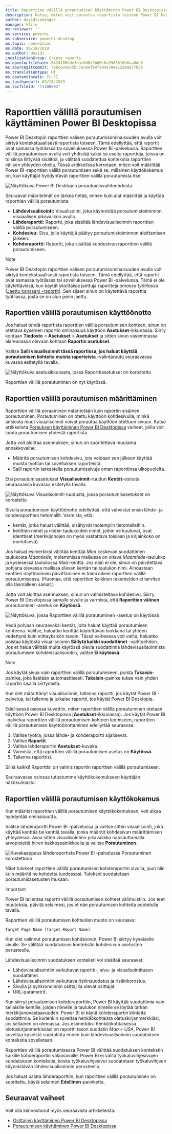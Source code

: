 ```yaml
---
title: Raporttien välillä porautumisen käyttäminen Power BI Desktopissa
description: Katso, miten voit porautua raportista toiseen Power BI Desktopissa
author: davidiseminger
manager: kfile
ms.reviewer: ''
ms.service: powerbi
ms.subservice: powerbi-desktop
ms.topic: conceptual
ms.date: 09/18/2019
ms.author: davidi
LocalizationGroup: Create reports
ms.openlocfilehash: 6424180dde3dac0d6d2b66c8a9303810b6aa0dc6
ms.sourcegitcommit: 7a0ce2eec5bc7ac8ef94fa94434ee12a9a07705b
ms.translationtype: HT
ms.contentlocale: fi-FI
ms.lasthandoff: 09/18/2019
ms.locfileid: "71100093"
---
```

# <a name="use-cross-report-drillthrough-in-power-bi-desktop"></a>Raporttien välillä porautumisen käyttäminen Power BI Desktopissa

Power BI Desktopin raporttien välisen porautumisominaisuuden avulla voit siirtyä kontekstuaalisesti raportista toiseen. Tämä edellyttää, että raportit ovat samassa työtilassa tai sovelluksessa Power BI ‑palvelussa. Raporttien välillä porautumisen avulla voit yhdistää kaksi tai useita raportteja, joissa on toisiinsa liittyvää sisältöä, ja välittää suodatettua kontekstia raporttien välisen yhteyden ohella. Tässä artikkelissa kerrotaan, miten voit määrittää Power BI ‑raporttien välillä porautumisen sekä se, millainen käyttökokemus on, kun käyttäjät hyödyntävät raporttien välillä porautumista itse.

![Näyttökuva Power BI Desktopin porautumisvaihtoehdosta](media/desktop-cross-report-drill-through/cross-report-drill-through-01.png)

Seuraavat määritelmät on tärkeä tietää, ennen kuin alat määrittää ja käyttää raporttien välillä porautumista:

* **Lähdevisualisointi:** Visualisointi, joka käynnistää porautumistoiminnon visuaalisen pikavalikon avulla.
* **Lähderaportti:** Raportti, joka sisältää lähdevisualisoinnin raporttien välillä porautumiseen.
* **Kohdesivu:** Sivu, jolle käyttäjä päätyy porautumistoiminnon aloittamisen jälkeen.
* **Kohderaportti:** Raportti, joka sisältää kohdesivun raporttien välillä porautumiseen.


> [!NOTE]
> Power BI Desktopin raporttien välisen porautumisominaisuuden avulla voit siirtyä kontekstuaalisesti raportista toiseen. Tämä edellyttää, että raportit ovat samassa työtilassa tai sovelluksessa Power BI ‑palvelussa. Tämä ei ole käytettävissä, kun käytät yksittäisiä jaettuja raportteja *omassa työtilassa* ([Jaettu kanssani -raportit](service-share-dashboards.md#share-a-dashboard-or-report)). Sen sijaan sinun on käytettävä raporttia työtilassa, josta se on alun perin jaettu.


## <a name="enable-cross-report-drillthrough"></a>Raporttien välillä porautumisen käyttöönotto

Jos haluat tehdä raportista raporttien välillä porautumisen kohteen, sinun on otettava kyseinen raportin ominaisuus käyttöön **Asetukset**-ikkunassa. Siirry kohtaan **Tiedosto** > **Asetukset** > **Asetukset** ja sitten sivun vasemmassa alareunassa olevaan kohtaan **Raportin asetukset**.

Valitse **Salli visualisoinnit tässä raportissa, jos haluat käyttää porautumisen kohteita muista raporteista** -valintaruutu seuraavassa kuvassa esitetyllä tavalla.

![Näyttökuva asetusikkunasta, jossa Raporttiasetukset on korostettu](media/desktop-cross-report-drill-through/cross-report-drill-through-02.png)

Raporttien välillä porautuminen on nyt käytössä.

## <a name="set-up-cross-report-drillthrough"></a>Raporttien välillä porautumisen määrittäminen

Raporttien välillä poraaminen määritetään kuin raportin sisäinen porautuminen. Porautuminen on otettu käyttöön kohdesivulla, minkä ansiosta muut visualisoinnit voivat porautua käyttöön otettuun sivuun. Katso artikkelista [Porauksen käyttäminen Power BI Desktopissa](desktop-drillthrough.md) vaiheet, joilla voit luoda porautumisen yhdestä raportista.

Jotta voit aloittaa asennuksen, sinun on suoritettava muutama ennakkovaihe:

* Määritä porautumisen kohdesivu, jota voidaan sen jälkeen käyttää muista työtilan tai sovelluksen raporteista.
* Salli raportin tarkastella porautumissivuja oman raporttinsa ulkopuolelta.

Etsi porautumisasetukset **Visualisoinnit**-ruudun **Kentät**-osiosta seuraavassa kuvassa esitetyllä tavalla.

![Näyttökuva Visualisoinnit-ruudusta, jossa porautumisasetukset on korostettu](media/desktop-cross-report-drill-through/cross-report-drill-through-03.png)

Sivulla porautumisen käyttöönotto edellyttää, että vahvistat ensin lähde- ja kohderaporttien tietomallit. Varmista, että: 

* kentät, jotka haluat välittää, sisältyvät molempiin tietomalleihin.
* kenttien nimet ja niiden taulukoiden nimet, joihin ne kuuluvat, ovat identtiset (merkkijonojen on myös vastattava toisiaan ja kirjainkoko on merkitsevä).

Jos haluat esimerkiksi välittää kenttää *Maa* koskevan suodattimen taulukosta *Maantiede*, molemmissa malleissa on oltava *Maantiede*-taulukko ja kyseisessä taulukossa *Maa*-kenttä. Jos näin ei ole, sinun on päivitettävä pohjana olevassa mallissa olevan kentän tai taulukon nimi. Ainoastaan kenttien näyttönimien päivittäminen ei toimi oikein raporttien välillä porautumisessa. (Huomaa, että raporttien kaikkien rakenteiden ei tarvitse olla täsmälleen samat.)

Jotta voit aloittaa asennuksen, sinun on valmisteltava kohdesivu. Siirry Power BI Desktopissa samalle sivulle ja varmista, että **Raporttien välinen** porautuminen -asetus on **Käytössä**. 

![Näyttökuva, jossa Raporttien välillä porautuminen -asetus on käytössä](media/desktop-cross-report-drill-through/cross-report-drill-through-03.png)

Vedä pohjaan seuraavaksi kentät, joita haluat käyttää porautumisen kohteena. Valitse, haluatko kenttää käytettävän luokkana tai yhteen vedettynä kuin mittayksikön tavoin. Tässä vaiheessa voit valita, haluatko poistaa käytöstä visualisoinnin **Säilytä kaikki suodattimet** -vaihtoehdon. Jos et halua välittää muita käytössä olevia suodattimia lähdevisualisoinnista porautumisen kohdevisualisointiin, valitse **Ei käytössä**.

> [!NOTE]
> Jos käytät sivua vain raporttien välillä porautumiseen, poista **Takaisin**-painike, joka lisätään automaattisesti. **Takaisin**-painike tukee vain yhden raportin sisällä siirtymistä. 

Kun olet määrittänyt visualisoinnin, tallenna raportti, jos käytät Power BI -palvelua, tai tallenna ja julkaise raportti, jos käytät Power BI Desktopia.

Edellisessä osiossa kuvattiin, miten raporttien välillä porautuminen otetaan käyttöön Power BI Desktopissa (**Asetukset**-ikkunassa). Jos käytät Power BI -palvelua raporttien välillä porautumisen kohteen luomiseen, raporttien välillä porautumisen käyttöönottaminen edellyttää seuraavaa: 

1. Valitse työtila, jossa lähde- ja kohderaportti sijaitsevat.
2. Valitse **Raportit**.
3. Valitse lähderaportin **Asetukset**-kuvake.
4. Varmista, että raporttien välillä porautumisen asetus on **Käytössä.**
5. Tallenna raporttisi.

Siinä kaikki! Raporttisi on valmis raportin raporttien välillä porautumiseen. 

Seuraavassa osiossa tutustumme käyttökokemukseen käyttäjän näkökulmasta.

## <a name="cross-report-drillthrough-experience"></a>Raporttien välillä porautumisen käyttökokemus

Kun määrität raporttien välillä porautumisen käyttökokemuksen, voit alkaa hyödyntää ominaisuutta.

Valitse lähderaportti Power BI -palvelussa ja valitse sitten visualisointi, joka käyttää kenttää tai kenttiä tavalla, jonka määritit kohdesivun määrittämisen yhteydessä. Avaa sitten visualisointien pikavalikko napsauttamalla arvopistettä hiiren kakkospainikkeella ja valitse **Porautuminen**.

![Kuvakaappaus lähderaportista Power BI -palvelussa Porautuminen korostettuna](media/desktop-cross-report-drill-through/cross-report-drill-through-01.png)

Näet tulokset raporttien välillä porautumisen kohderaportin sivulla, juuri niin kuin määritit ne kohdetta luodessasi. Tulokset suodatetaan porautumisasetusten mukaan.

> [!IMPORTANT]
> Power BI tallentaa raportti välillä porautumisen kohteet välimuistiin. Jos teet muutoksia, päivitä selaimesi, jos et näe porautumisen kohteita odotetulla tavalla. 

Raporttien välillä porautumisen kohteiden muoto on seuraava: 

`Target Page Name [Target Report Name]`

Kun olet valinnut porautumisen kohdesivun, Power BI siirtyy kyseiselle sivulle. Se välittää suodatuksen kontekstin kohdesivun asetusten perusteella. 

Lähdevisualisoinnin suodatuksen konteksti voi sisältää seuraavat: 

* Lähdevisualisointiin vaikuttavat raportti-, sivu- ja visualisointitason suodattimet. 
* Lähdevisualisointiin vaikuttava ristiinsuodatus ja ristiinkorostus. 
* Sivulla ja synkronoinnin osittajilla olevat osittajat.
* URL-parametrit.

Kun siirryt porautumisen kohderaporttiin, Power BI käyttää suodattimia vain sellaisille kentille, joiden nimelle ja taulukon nimelle se löytää tarkan merkkijonovastaavuuden. Power BI ei käytä kohderaportin kiinteitä suodattimia. Se kuitenkin soveltaa henkilökohtaista oletuskirjanmerkkiäsi, jos sellainen on olemassa. Jos esimerkiksi henkilökohtaisessa oletuskirjanmerkissäsi on raportti tason suodatin *Maa = USA*, Power BI soveltaa kyseistä suodatinta ennen kuin lähdevisualisoinnin suodatuksen kontekstia sovelletaan. 

Raporttien välillä porautumisessa Power BI välittää suodatuksen kontekstin kaikille kohderaportin vakiosivuille. Power BI ei välitä työkaluvihjesivujen suodatuksen kontekstia, koska työkaluvihjesivut suodatetaan työkaluvihjeen käynnistävän lähdevisualisoinnin perusteella.

Jos haluat palata lähderaporttiin, kun raporttien välillä porautuminen on suoritettu, käytä selaimen **Edellinen**-painiketta. 

## <a name="next-steps"></a>Seuraavat vaiheet

Voit olla kiinnostunut myös seuraavista artikkeleista:

* [Osittajien käyttäminen Power BI Desktopissa](visuals/power-bi-visualization-slicers.md)
* [Porautumisen käyttäminen Power BI Desktopissa](desktop-drillthrough.md)


